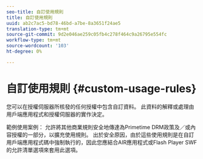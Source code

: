 ```yaml
---
seo-title: 自訂使用規則
title: 自訂使用規則
uuid: ab2c7ac5-bd78-46bd-a7be-8a3651f24ae5
translation-type: tm+mt
source-git-commit: 9d2e046ae259c05fb4c278f464c9a26795e554fc
workflow-type: tm+mt
source-wordcount: '103'
ht-degree: 0%

---
```



# 自訂使用規則 {#custom-usage-rules}

您可以在授權伺服器所核發的任何授權中包含自訂資料。 此資料的解釋或處理由用戶端應用程式和授權伺服器的實作決定。

範例使用案例： 允許將其他商業規則安全地傳達為Primetime DRM政策及／或內容授權的一部分，以擴充使用規則。 出於安全原因，由於這些使用規則是在自訂用戶端應用程式碼中強制執行的，因此您應結合AIR應用程式或Flash Player SWF的允許清單選項來套用此選項。
